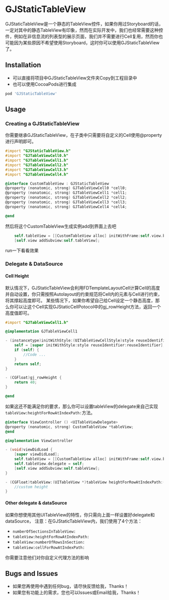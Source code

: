 # GJStaticTableView

GJStaticTableView是一个静态的TableView控件，如果你用过Storyboard的话，一定对其中的静态TableView有印象，然而在实际开发中，我们也经常需要这种控件，例如在非信息流的列表型的展示页面，我们并不需要进行Cell复用，然而你也可能因为某些原因不希望使用Storyboard，这时你可以使用GJStaticTableView了。

## Installation
- 可以直接将项目中GJStaticTableView文件夹Copy到工程目录中
- 也可以使用CocoaPods进行集成

```bash
pod 'GJStaticTableView'
```

## Usage

### Creating a GJStaticTableView

你需要继承GJStaticTableView，在子类中只需要将自定义的Cell使用@property进行声明即可。

```objective-c
#import "GJStaticTableView.h"
#import "GJTableViewCell0.h"
#import "GJTableViewCell1.h"
#import "GJTableViewCell2.h"
#import "GJTableViewCell3.h"
#import "GJTableViewCell4.h"

@interface CustomTableView : GJStaticTableView
@property (nonatomic, strong) GJTableViewCell0 *cell0;
@property (nonatomic, strong) GJTableViewCell1 *cell1;
@property (nonatomic, strong) GJTableViewCell2 *cell2;
@property (nonatomic, strong) GJTableViewCell3 *cell3;
@property (nonatomic, strong) GJTableViewCell4 *cell4;

@end
```

然后将这个CustomTableView生成实例add到界面上去吧

```objective-c
    self.tableView = [[CustomTableView alloc] initWithFrame:self.view.bounds style:UITableViewStylePlain];
    [self.view addSubview:self.tableView];
```

run一下看看效果

### Delegate & DataSource

#### Cell Height

默认情况下，GJStaticTableView会利用FDTemplateLayoutCell计算Cell的高度并自动设置，你只需按照Autolayout的约束规范将Cell内的元素与Cell进行约束，将其撑起高度即可。
某些情况下，如果你希望自己给Cell设定一个静态高度，那么你可以让这个Cell实现GJStaticCellPotocol中的gj_rowHeight方法，返回一个高度值即可。

```objective-c
#import "GJTableViewCell1.h"

@implementation GJTableViewCell1

- (instancetype)initWithStyle:(UITableViewCellStyle)style reuseIdentifier:(NSString *)reuseIdentifier {
    self = [super initWithStyle:style reuseIdentifier:reuseIdentifier];
    if (self) {
        //Code ...
    }
    return self;
}

- (CGFloat)gj_rowHeight {
    return 40;
}

@end
```

如果这还不能满足你的要求，那么你可以设置tableView的delegate来自己实现`tableView:heightForRowAtIndexPath:`方法。

```objective-c
@interface ViewController () <UITableViewDelegate>
@property (nonatomic, strong) CustomTableView *tableView;
@end

@implementation ViewController

- (void)viewDidLoad {
    [super viewDidLoad];
    self.tableView = [[CustomTableView alloc] initWithFrame:self.view.bounds style:UITableViewStylePlain];
    self.tableView.delegate = self;
    [self.view addSubview:self.tableView];
}

- (CGFloat)tableView:(UITableView *)tableView heightForRowAtIndexPath:(NSIndexPath *)indexPath {
    //custom height
}
```

#### Other delegate & dataSource

如果你想使用其他UITableView的特性，你只需向上面一样设置好delegate和dataSource，
注意：在GJStaticTableView内，我们使用了4个方法：
- `numberOfSectionsInTableView:`
- `tableView:heightForRowAtIndexPath:`
- `tableView:numberOfRowsInSection:`
- `tableView:cellForRowAtIndexPath:`

你需要注意他们对你自定义代理方法的影响

## Bugs and Issues

- 如果您再使用中遇到任何bug，请尽快反馈给我，Thanks！
- 如果您有功能上的需求，您也可以Issues或Email给我，Thanks！
